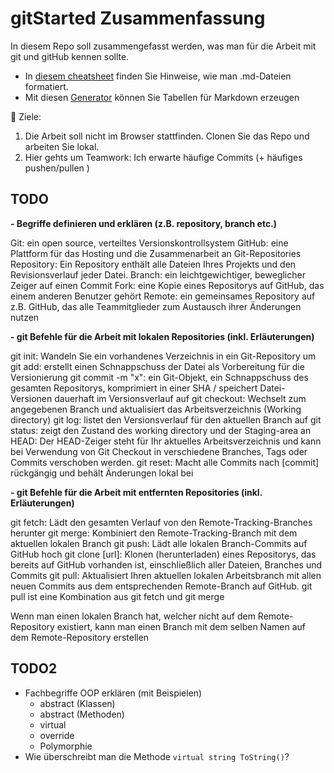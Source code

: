 # gitStarted Zusammenfassung
In diesem Repo soll zusammengefasst werden, was man für die Arbeit mit git und gitHub kennen sollte.
- In [diesem cheatsheet](https://github.com/adam-p/markdown-here/wiki/Markdown-Cheatsheet) finden Sie Hinweise, wie man .md-Dateien formatiert.
- Mit diesen [Generator](https://www.tablesgenerator.com/markdown_tables) können Sie Tabellen für Markdown erzeugen

:dart: Ziele:
1. Die Arbeit soll nicht im Browser stattfinden. Clonen Sie das Repo und arbeiten Sie lokal.
1. Hier gehts um Teamwork: Ich erwarte häufige Commits (+ häufiges pushen/pullen )

## TODO
**- Begriffe definieren und erklären (z.B. repository, branch etc.)**
 
Git: 				ein open source, verteiltes Versionskontrollsystem 
GitHub: 			eine Plattform für das Hosting und die Zusammenarbeit an Git-Repositories 
Repository: 		Ein Repository enthält alle Dateien Ihres Projekts und den Revisionsverlauf jeder Datei. 
Branch: 			ein leichtgewichtiger, beweglicher Zeiger auf einen Commit 
Fork: 				eine Kopie eines Repositorys auf GitHub, das einem anderen Benutzer gehört 
Remote: 			ein gemeinsames Repository auf z.B. GitHub, das alle Teammitglieder zum Austausch ihrer Änderungen nutzen 
 
**- git Befehle für die Arbeit mit lokalen Repositories (inkl. Erläuterungen)**
 
git init: 			Wandeln Sie ein vorhandenes Verzeichnis in ein Git-Repository um 
git add: 			erstellt einen Schnappschuss der Datei als Vorbereitung für die Versionierung 
git commit -m "x":	ein Git-Objekt, ein Schnappschuss des gesamten Repositorys, komprimiert in einer SHA / speichert Datei-Versionen dauerhaft im Versionsverlauf auf 
git checkout:		Wechselt zum angegebenen Branch und aktualisiert das Arbeitsverzeichnis (Working directory) 
git log: 			listet den Versionsverlauf für den aktuellen Branch auf 
git status: 		zeigt den Zustand des working directory und der Staging-area an 
HEAD: 				Der HEAD-Zeiger steht für Ihr aktuelles Arbeitsverzeichnis und kann bei Verwendung von Git Checkout in verschiedene Branches, Tags oder Commits verschoben werden. 
git reset: 			Macht alle Commits nach [commit] rückgängig und behält Änderungen lokal bei 
 
**- git Befehle für die Arbeit mit entfernten Repositories (inkl. Erläuterungen)**

git fetch: 			Lädt den gesamten Verlauf von den Remote-Tracking-Branches herunter 
git merge:			Kombiniert den Remote-Tracking-Branch mit dem aktuellen lokalen Branch 
git push: 			Lädt alle lokalen Branch-Commits auf GitHub hoch 
git clone [url]: 	Klonen (herunterladen) eines Repositorys, das bereits auf GitHub vorhanden ist, einschließlich aller Dateien, Branches und Commits 
git pull:			Aktualisiert Ihren aktuellen lokalen Arbeitsbranch mit allen neuen Commits aus dem entsprechenden Remote-Branch auf GitHub. git pull ist eine Kombination aus git fetch und git merge 
 
Wenn man einen lokalen Branch hat, welcher nicht auf dem Remote-Repository existiert, kann man einen Branch mit dem selben Namen auf dem Remote-Repository erstellen 

## TODO2
- Fachbegriffe OOP erklären (mit Beispielen)
  - abstract (Klassen)
  - abstract (Methoden)
  - virtual
  - override
  - Polymorphie
- Wie überschreibt man die Methode `virtual string ToString()`?

